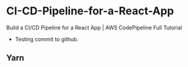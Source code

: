 # CI-CD-Pipeline-for-a-React-App
Build a CI/CD Pipeline for a React App | AWS CodePipeline Full Tutorial

* Testing commit to github.

## Yarn